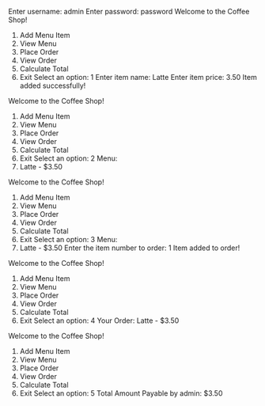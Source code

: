 ﻿Enter username: admin
Enter password: password
Welcome to the Coffee Shop!
1. Add Menu Item
2. View Menu
3. Place Order
4. View Order
5. Calculate Total
6. Exit
Select an option: 1
Enter item name: Latte
Enter item price: 3.50
Item added successfully!

Welcome to the Coffee Shop!
1. Add Menu Item
2. View Menu
3. Place Order
4. View Order
5. Calculate Total
6. Exit
Select an option: 2
Menu:
1. Latte - $3.50

Welcome to the Coffee Shop!
1. Add Menu Item
2. View Menu
3. Place Order
4. View Order
5. Calculate Total
6. Exit
Select an option: 3
Menu:
1. Latte - $3.50
Enter the item number to order: 1
Item added to order!

Welcome to the Coffee Shop!
1. Add Menu Item
2. View Menu
3. Place Order
4. View Order
5. Calculate Total
6. Exit
Select an option: 4
Your Order:
Latte - $3.50

Welcome to the Coffee Shop!
1. Add Menu Item
2. View Menu
3. Place Order
4. View Order
5. Calculate Total
6. Exit
Select an option: 5
Total Amount Payable by admin: $3.50
